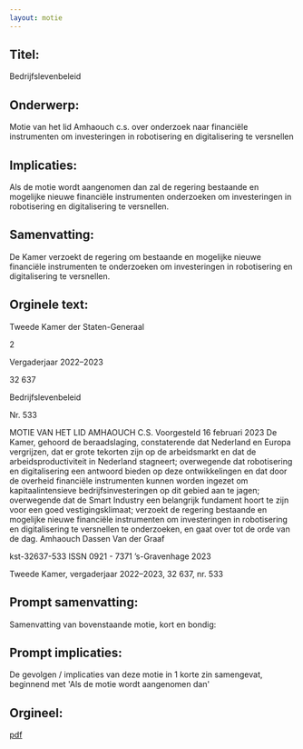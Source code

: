 ```yaml
---
layout: motie
---
```

## Titel:
Bedrijfslevenbeleid
## Onderwerp:
Motie van het lid Amhaouch c.s. over onderzoek naar financiële instrumenten om investeringen in robotisering en digitalisering te versnellen 
## Implicaties:

Als de motie wordt aangenomen dan zal de regering bestaande en mogelijke nieuwe financiële instrumenten onderzoeken om investeringen in robotisering en digitalisering te versnellen.
## Samenvatting:

De Kamer verzoekt de regering om bestaande en mogelijke nieuwe financiële instrumenten te onderzoeken om investeringen in robotisering en digitalisering te versnellen.
## Orginele text:


Tweede Kamer der Staten-Generaal

2

Vergaderjaar 2022–2023

32 637

Bedrijfslevenbeleid

Nr. 533

MOTIE VAN HET LID AMHAOUCH C.S.
Voorgesteld 16 februari 2023
De Kamer,
gehoord de beraadslaging,
constaterende dat Nederland en Europa vergrijzen, dat er grote tekorten
zijn op de arbeidsmarkt en dat de arbeidsproductiviteit in Nederland
stagneert;
overwegende dat robotisering en digitalisering een antwoord bieden op
deze ontwikkelingen en dat door de overheid financiële instrumenten
kunnen worden ingezet om kapitaalintensieve bedrijfsinvesteringen op dit
gebied aan te jagen;
overwegende dat de Smart Industry een belangrijk fundament hoort te
zijn voor een goed vestigingsklimaat;
verzoekt de regering bestaande en mogelijke nieuwe financiële instrumenten om investeringen in robotisering en digitalisering te versnellen te
onderzoeken,
en gaat over tot de orde van de dag.
Amhaouch
Dassen
Van der Graaf

kst-32637-533
ISSN 0921 - 7371
’s-Gravenhage 2023

Tweede Kamer, vergaderjaar 2022–2023, 32 637, nr. 533


## Prompt samenvatting:
Samenvatting van bovenstaande motie, kort en bondig:


## Prompt implicaties:
De gevolgen / implicaties van deze motie in 1 korte zin samengevat, beginnend met 'Als de motie wordt aangenomen dan' 

## Orgineel:
[pdf](https://gegevensmagazijn.tweedekamer.nl/OData/v4/2.0/Document(a3f0764a-a34e-439d-b37d-e7526ea22ecc)/resource)
